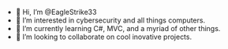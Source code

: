 - 👋 Hi, I’m @EagleStrike33
- 👀 I’m interested in cybersecurity and all things computers.
- 🌱 I’m currently learning C#, MVC, and a myriad of other things.
- 💞️ I’m looking to collaborate on cool inovative projects.

<!---
EagleStrike33/EagleStrike33 is a ✨ special ✨ repository because its `README.md` (this file) appears on your GitHub profile.
You can click the Preview link to take a look at your changes.
--->
